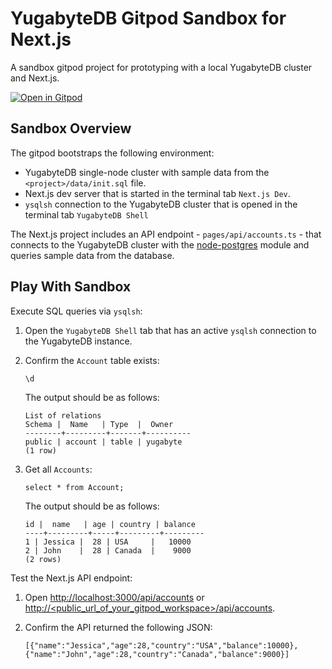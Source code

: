 # YugabyteDB Gitpod Sandbox for Next.js

A sandbox gitpod project for prototyping with a local YugabyteDB cluster and Next.js.

[![Open in Gitpod](https://gitpod.io/button/open-in-gitpod.svg)](https://gitpod.io/#https://github.com/dmagda/yugabyte-nextjs-sandbox)

## Sandbox Overview

The gitpod bootstraps the following environment:

* YugabyteDB single-node cluster with sample data from the `<project>/data/init.sql` file.
* Next.js dev server that is started in the terminal tab `Next.js Dev`.
* `ysqlsh` connection to the YugabyteDB cluster that is opened in the terminal tab `YugabyteDB Shell`

The Next.js project includes an API endpoint - `pages/api/accounts.ts` - that connects to the YugabyteDB cluster with the [node-postgres](https://docs.yugabyte.com/latest/reference/drivers/ysql-client-drivers/#node-postgres) module and queries sample data from the database.

## Play With Sandbox

Execute SQL queries via `ysqlsh`:

1. Open the `YugabyteDB Shell` tab that has an active `ysqlsh` connection to the YugabyteDB instance.

2. Confirm the `Account` table exists:
    ```shell
    \d
    ```

    The output should be as follows:

    ```shell
    List of relations
    Schema |  Name   | Type  |  Owner   
    --------+---------+-------+----------
    public | account | table | yugabyte
    (1 row)
    ```

3. Get all `Accounts`:

    ```shell
    select * from Account;
    ```

    The output should be as follows:

    ```shell
    id |  name   | age | country | balance 
    ----+---------+-----+---------+---------
    1 | Jessica |  28 | USA     |   10000
    2 | John    |  28 | Canada  |    9000
    (2 rows)
    ```

Test the Next.js API endpoint:

1. Open [http://localhost:3000/api/accounts](http://localhost:3000/api/accounts) or [http://<public_url_of_your_gitpod_workspace>/api/accounts](http://<public_url_of_your_gitpod_workspace>/api/accounts).

2. Confirm the API returned the following JSON:

    ```shell
    [{"name":"Jessica","age":28,"country":"USA","balance":10000},
    {"name":"John","age":28,"country":"Canada","balance":9000}]
    ```



